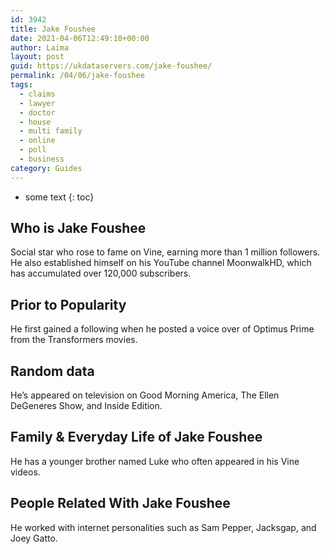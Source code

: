 ```yaml
---
id: 3942
title: Jake Foushee
date: 2021-04-06T12:49:10+00:00
author: Laima
layout: post
guid: https://ukdataservers.com/jake-foushee/
permalink: /04/06/jake-foushee
tags:
  - claims
  - lawyer
  - doctor
  - house
  - multi family
  - online
  - poll
  - business
category: Guides
---
```


* some text
{: toc}


## Who is Jake Foushee
                  
                  
                  
Social star who rose to fame on Vine, earning more than 1 million followers. He also established himself on his YouTube channel MoonwalkHD, which has accumulated over 120,000 subscribers.  
                  
              
            
              
            
                
                
                
## Prior to Popularity
                  
                  
                  
He first gained a following when he posted a voice over of Optimus Prime from the Transformers movies. 
                  
              
            
              
            
                
                
                
## Random data
                  
                  
                  
He&#8217;s appeared on television on Good Morning America, The Ellen DeGeneres Show, and Inside Edition.
                  
              
            
              
            
                
                
                
## Family & Everyday Life of Jake Foushee
                  
                  
                  
He has a younger brother named Luke who often appeared in his Vine videos. 
                  
              
            
              
            
                
                
                
## People Related With Jake Foushee
                  
                  
                  
He worked with internet personalities such as Sam Pepper, Jacksgap, and Joey Gatto.
                  
              
            
              
            
                
              
            
              
              
            
            
              
            
          
          
          